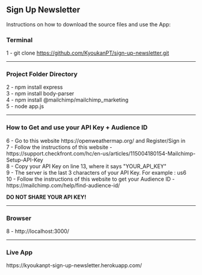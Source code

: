 <h2>Sign Up Newsletter</h2>

<p>Instructions on how to download the source files and use the App: </p>

<h3>Terminal</h3>

1 - git clone https://github.com/KyoukanPT/sign-up-newsletter.git

<hr>

<h3>Project Folder Directory</h3>

2 - npm install express<br>
3 - npm install body-parser<br>
4 - npm install @mailchimp/mailchimp_marketing<br>
5 - node app.js

<hr>

<h3>How to Get and use your API Key + Audience ID</h3>
6 - Go to this website https://openweathermap.org/ and Register/Sign in<br>
7 - Follow the instructions of this website - https://support.checkfront.com/hc/en-us/articles/115004180154-Mailchimp-Setup-API-Key<br>
8 - Copy your API Key on line 13, where it says "YOUR_API_KEY"<br>
9 - The server is the last 3 characters of your API Key. For example : us6<br>
10 - Follow the instructions of this website to get your Audience ID - https://mailchimp.com/help/find-audience-id/

<strong>DO NOT SHARE YOUR API KEY!</strong>

<hr>

<h3>Browser</h3>
8 - http://localhost:3000/

<hr>

<h3>Live App</h3>
https://kyoukanpt-sign-up-newsletter.herokuapp.com/
